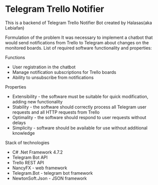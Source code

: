 # Telegram Trello Notifier

This is a backend of Telegram Trello Notifier Bot created by Halasas(aka Lebiafan)

Formulation of the problem
It was necessary to implement a chatbot that would send notifications from Trello to Telegram about changes on the monitored boards. List of required software functionality and properties:

 Functions
* User registration in the chatbot
* Manage notification subscriptions for Trello boards
* Ability to unsubscribe from notifications

Properties
* Extensibility - the software must be suitable for quick modification, adding new functionality
* Stability - the software should correctly process all Telegram user requests and all HTTP requests from Trello
* Optimality - the software should respond to user requests without delays
* Simplicity - software should be available for use without additional knowledge

Stack of technologies
*	С# .Net Framework 4.7.2
*	Telegram Bot API
*	Trello REST API
*	NancyFX - web framework
*	Telegram.Bot - telegram bot framework
*	NewtonSoft.Json - JSON framework

